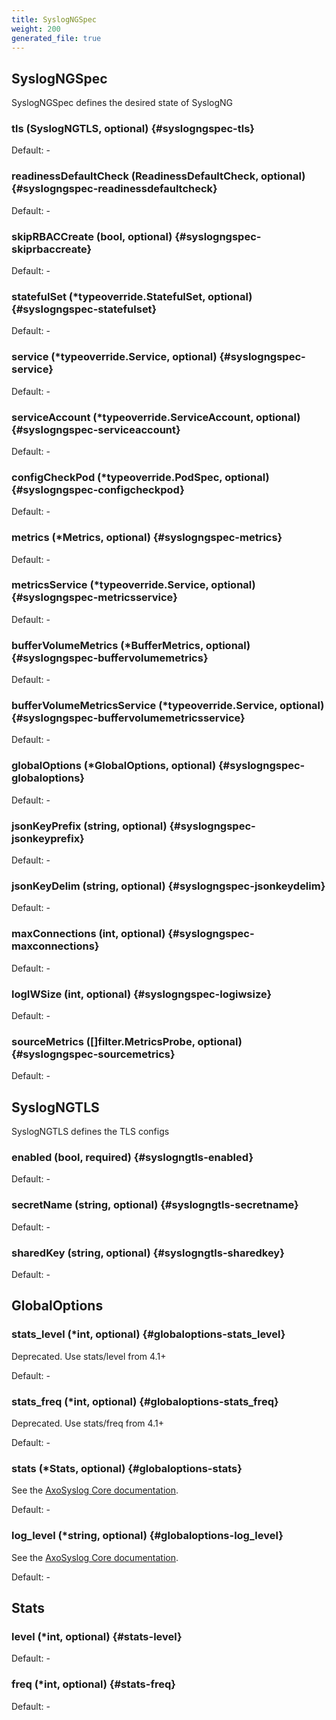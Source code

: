 ```yaml
---
title: SyslogNGSpec
weight: 200
generated_file: true
---
```


## SyslogNGSpec

SyslogNGSpec defines the desired state of SyslogNG

### tls (SyslogNGTLS, optional) {#syslogngspec-tls}

Default: -

### readinessDefaultCheck (ReadinessDefaultCheck, optional) {#syslogngspec-readinessdefaultcheck}

Default: -

### skipRBACCreate (bool, optional) {#syslogngspec-skiprbaccreate}

Default: -

### statefulSet (*typeoverride.StatefulSet, optional) {#syslogngspec-statefulset}

Default: -

### service (*typeoverride.Service, optional) {#syslogngspec-service}

Default: -

### serviceAccount (*typeoverride.ServiceAccount, optional) {#syslogngspec-serviceaccount}

Default: -

### configCheckPod (*typeoverride.PodSpec, optional) {#syslogngspec-configcheckpod}

Default: -

### metrics (*Metrics, optional) {#syslogngspec-metrics}

Default: -

### metricsService (*typeoverride.Service, optional) {#syslogngspec-metricsservice}

Default: -

### bufferVolumeMetrics (*BufferMetrics, optional) {#syslogngspec-buffervolumemetrics}

Default: -

### bufferVolumeMetricsService (*typeoverride.Service, optional) {#syslogngspec-buffervolumemetricsservice}

Default: -

### globalOptions (*GlobalOptions, optional) {#syslogngspec-globaloptions}

Default: -

### jsonKeyPrefix (string, optional) {#syslogngspec-jsonkeyprefix}

Default: -

### jsonKeyDelim (string, optional) {#syslogngspec-jsonkeydelim}

Default: -

### maxConnections (int, optional) {#syslogngspec-maxconnections}

Default: -

### logIWSize (int, optional) {#syslogngspec-logiwsize}

Default: -

### sourceMetrics ([]filter.MetricsProbe, optional) {#syslogngspec-sourcemetrics}

Default: -


## SyslogNGTLS

SyslogNGTLS defines the TLS configs

### enabled (bool, required) {#syslogngtls-enabled}

Default: -

### secretName (string, optional) {#syslogngtls-secretname}

Default: -

### sharedKey (string, optional) {#syslogngtls-sharedkey}

Default: -


## GlobalOptions

### stats_level (*int, optional) {#globaloptions-stats_level}

Deprecated. Use stats/level from 4.1+ 

Default: -

### stats_freq (*int, optional) {#globaloptions-stats_freq}

Deprecated. Use stats/freq from 4.1+ 

Default: -

### stats (*Stats, optional) {#globaloptions-stats}

See the [AxoSyslog Core documentation](https://axoflow.com/docs/axosyslog-core/chapter-global-options/reference-options/#global-option-stats). 

Default: -

### log_level (*string, optional) {#globaloptions-log_level}

See the [AxoSyslog Core documentation](https://axoflow.com/docs/axosyslog-core/chapter-global-options/reference-options/#global-options-log-level). 

Default: -


## Stats

### level (*int, optional) {#stats-level}

Default: -

### freq (*int, optional) {#stats-freq}

Default: -


